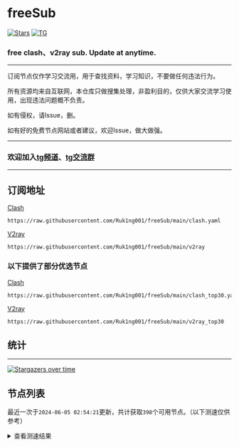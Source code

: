 # freeSub
[![Stars](https://img.shields.io/github/stars/Ruk1ng001/freeSub)](https://github.com/Ruk1ng001/freeSub/stargazers)
[![TG](https://img.shields.io/badge/Telegram-gray?logo=Telegram)](https://t.me/Ruk1ng001)
### free clash、v2ray sub. Update at anytime.

---

订阅节点仅作学习交流用，用于查找资料，学习知识，不要做任何违法行为。

所有资源均来自互联网，本仓库只做搜集处理，非盈利目的，仅供大家交流学习使用，出现违法问题概不负责。

如有侵权，请Issue，删。

如有好的免费节点网站或者建议，欢迎Issue，做大做强。

---

### 欢迎加入[tg频道](https://t.me/Ruk1ng001)、[tg交流群](https://t.me/+-e-b04EE5Cw2NmU1)

---

## 订阅地址
[Clash](https://raw.githubusercontent.com/Ruk1ng001/freeSub/main/clash.yaml)
```
https://raw.githubusercontent.com/Ruk1ng001/freeSub/main/clash.yaml
```
[V2ray](https://raw.githubusercontent.com/Ruk1ng001/freeSub/main/v2ray)
```
https://raw.githubusercontent.com/Ruk1ng001/freeSub/main/v2ray
```
### 以下提供了部分优选节点

[Clash](https://raw.githubusercontent.com/Ruk1ng001/freeSub/main/clash_top30.yaml)
```
https://raw.githubusercontent.com/Ruk1ng001/freeSub/main/clash_top30.yaml
```
[V2ray](https://raw.githubusercontent.com/Ruk1ng001/freeSub/main/v2ray_top30)
```
https://raw.githubusercontent.com/Ruk1ng001/freeSub/main/v2ray_top30
```

## 统计

---

[![Stargazers over time](https://starchart.cc/Ruk1ng001/freeSub.svg)](https://starchart.cc/Ruk1ng001/freeSub)

## 节点列表

最近一次于`2024-06-05 02:54:21`更新，共计获取`398`个可用节点。（以下测速仅供参考）

<details> <summary>查看测速结果</summary>

| 序号 | 节点 | 带宽 | 延迟 |
|:--:|:--:|:--:|:--:|
 | 1 | CN😈github.com/Ruk1ng001_-1893122057 | 4.34MB/s | 422.00ms |
 | 2 | HK😈github.com/Ruk1ng001_1724138198 | 4.06MB/s | 437.00ms |
 | 3 | UM😈github.com/Ruk1ng001_-1262958987 | 4.05MB/s | 370.00ms |
 | 4 | CH😈github.com/Ruk1ng001_298139110 | 4.05MB/s | 743.00ms |
 | 5 | CN😈github.com/Ruk1ng001_-1694117733 | 3.91MB/s | 377.00ms |
 | 6 | CH😈github.com/Ruk1ng001_1063443724 | 3.88MB/s | 397.00ms |
 | 7 | CN😈github.com/Ruk1ng001_284781194 | 3.88MB/s | 781.00ms |
 | 8 | CN😈github.com/Ruk1ng001_2081412032 | 3.81MB/s | 621.00ms |
 | 9 | UM😈github.com/Ruk1ng001_977571389 | 3.79MB/s | 490.00ms |
 | 10 | UM😈github.com/Ruk1ng001_-1665496215 | 3.78MB/s | 507.00ms |
 | 11 | UM😈github.com/Ruk1ng001_1193262669 | 3.75MB/s | 467.00ms |
 | 12 | UM😈github.com/Ruk1ng001_-2142368945 | 3.74MB/s | 816.00ms |
 | 13 | HK😈github.com/Ruk1ng001_-1062719364 | 3.71MB/s | 504.00ms |
 | 14 | CN😈github.com/Ruk1ng001_-1138681762 | 3.70MB/s | 420.00ms |
 | 15 | UM😈github.com/Ruk1ng001_311929265 | 3.69MB/s | 445.00ms |
 | 16 | UM😈github.com/Ruk1ng001_1385332125 | 3.68MB/s | 479.00ms |
 | 17 | HK😈github.com/Ruk1ng001_-1034075864 | 3.58MB/s | 987.00ms |
 | 18 | UM😈github.com/Ruk1ng001_501378281 | 3.57MB/s | 483.00ms |
 | 19 | HK😈github.com/Ruk1ng001_-45822850 | 3.57MB/s | 601.00ms |
 | 20 | CN😈github.com/Ruk1ng001_-1651480444 | 3.50MB/s | 387.00ms |
 | 21 | US😈github.com/Ruk1ng001_-870662694 | 3.49MB/s | 897.00ms |
 | 22 | UM😈github.com/Ruk1ng001_1672511119 | 3.42MB/s | 400.00ms |
 | 23 | HK😈github.com/Ruk1ng001_-147537862 | 3.39MB/s | 842.00ms |
 | 24 | CN😈github.com/Ruk1ng001_1247507399 | 3.38MB/s | 563.00ms |
 | 25 | HK😈github.com/Ruk1ng001_691174715 | 3.37MB/s | 928.00ms |
 | 26 | UM😈github.com/Ruk1ng001_-1951297165 | 3.35MB/s | 484.00ms |
 | 27 | UM😈github.com/Ruk1ng001_-751518627 | 3.32MB/s | 840.00ms |
 | 28 | CN😈github.com/Ruk1ng001_1319474760 | 3.31MB/s | 546.00ms |
 | 29 | CN😈github.com/Ruk1ng001_216005973 | 3.28MB/s | 550.00ms |
 | 30 | UM😈github.com/Ruk1ng001_393514475 | 3.28MB/s | 428.00ms |
 | 31 | HK😈github.com/Ruk1ng001_1991107818 | 3.27MB/s | 535.00ms |
 | 32 | CH😈github.com/Ruk1ng001_1775820421 | 3.27MB/s | 441.00ms |
 | 33 | Other😈github.com/Ruk1ng001_1784323854 | 3.26MB/s | 609.00ms |
 | 34 | Other😈github.com/Ruk1ng001_1074859177 | 3.25MB/s | 431.00ms |
 | 35 | UM😈github.com/Ruk1ng001_-1952749539 | 3.25MB/s | 958.00ms |
 | 36 | UM😈github.com/Ruk1ng001_-1025526761 | 3.20MB/s | 534.00ms |
 | 37 | HK😈github.com/Ruk1ng001_-961151477 | 3.20MB/s | 666.00ms |
 | 38 | UM😈github.com/Ruk1ng001_-528558557 | 3.19MB/s | 871.00ms |
 | 39 | JP😈github.com/Ruk1ng001_-1787046878 | 3.17MB/s | 511.00ms |
 | 40 | UM😈github.com/Ruk1ng001_268582855 | 3.14MB/s | 545.00ms |
 | 41 | HK😈github.com/Ruk1ng001_1336466693 | 3.14MB/s | 777.00ms |
 | 42 | UM😈github.com/Ruk1ng001_1397518207 | 3.13MB/s | 916.00ms |
 | 43 | UM😈github.com/Ruk1ng001_590017515 | 3.13MB/s | 522.00ms |
 | 44 | UM😈github.com/Ruk1ng001_-1808910819 | 3.12MB/s | 899.00ms |
 | 45 | HK😈github.com/Ruk1ng001_1015455493 | 3.10MB/s | 665.00ms |
 | 46 | HK😈github.com/Ruk1ng001_1465038429 | 3.10MB/s | 650.00ms |
 | 47 | HK😈github.com/Ruk1ng001_-1676824465 | 3.09MB/s | 640.00ms |
 | 48 | HK😈github.com/Ruk1ng001_2101772803 | 3.09MB/s | 581.00ms |
 | 49 | HK😈github.com/Ruk1ng001_-42677977 | 3.08MB/s | 919.00ms |
 | 50 | UM😈github.com/Ruk1ng001_1952691371 | 3.07MB/s | 881.00ms |
 | 51 | UM😈github.com/Ruk1ng001_1589785663 | 3.07MB/s | 545.00ms |
 | 52 | HK😈github.com/Ruk1ng001_1690897948 | 3.07MB/s | 742.00ms |
 | 53 | HK😈github.com/Ruk1ng001_-1080571891 | 3.05MB/s | 665.00ms |
 | 54 | CN😈github.com/Ruk1ng001_1281281047 | 3.05MB/s | 613.00ms |
 | 55 | CN😈github.com/Ruk1ng001_-447814931 | 3.05MB/s | 2129.00ms |
 | 56 | UM😈github.com/Ruk1ng001_-2044312811 | 3.04MB/s | 766.00ms |
 | 57 | HK😈github.com/Ruk1ng001_971927423 | 3.03MB/s | 558.00ms |
 | 58 | HK😈github.com/Ruk1ng001_-2140439848 | 3.02MB/s | 911.00ms |
 | 59 | UM😈github.com/Ruk1ng001_-635714417 | 3.02MB/s | 922.00ms |
 | 60 | HK😈github.com/Ruk1ng001_-1450314547 | 3.01MB/s | 665.00ms |
 | 61 | HK😈github.com/Ruk1ng001_-1954287074 | 2.98MB/s | 945.00ms |
 | 62 | HK😈github.com/Ruk1ng001_1844834426 | 2.97MB/s | 928.00ms |
 | 63 | UM😈github.com/Ruk1ng001_-383889327 | 2.95MB/s | 566.00ms |
 | 64 | UM😈github.com/Ruk1ng001_354032437 | 2.93MB/s | 576.00ms |
 | 65 | Other😈github.com/Ruk1ng001_2050221054 | 2.93MB/s | 630.00ms |
 | 66 | HK😈github.com/Ruk1ng001_771515890 | 2.91MB/s | 901.00ms |
 | 67 | HK😈github.com/Ruk1ng001_1100985937 | 2.90MB/s | 660.00ms |
 | 68 | UM😈github.com/Ruk1ng001_-635934587 | 2.82MB/s | 547.00ms |
 | 69 | UM😈github.com/Ruk1ng001_420469883 | 2.78MB/s | 860.00ms |
 | 70 | UM😈github.com/Ruk1ng001_-1670780435 | 2.74MB/s | 1019.00ms |
 | 71 | CN😈github.com/Ruk1ng001_-1028551318 | 2.58MB/s | 627.00ms |
 | 72 | HK😈github.com/Ruk1ng001_-1340788036 | 2.49MB/s | 908.00ms |
 | 73 | HK😈github.com/Ruk1ng001_-698843012 | 2.46MB/s | 977.00ms |
 | 74 | CN😈github.com/Ruk1ng001_277954276 | 2.40MB/s | 844.00ms |
 | 75 | HK😈github.com/Ruk1ng001_-754459690 | 2.37MB/s | 821.00ms |
 | 76 | CN😈github.com/Ruk1ng001_-1204518361 | 2.32MB/s | 673.00ms |
 | 77 | JP😈github.com/Ruk1ng001_-1266167465 | 2.32MB/s | 373.00ms |
 | 78 | UM😈github.com/Ruk1ng001_-1518685501 | 2.27MB/s | 908.00ms |
 | 79 | UM😈github.com/Ruk1ng001_442924389 | 2.27MB/s | 565.00ms |
 | 80 | CH😈github.com/Ruk1ng001_1483285686 | 2.12MB/s | 633.00ms |
 | 81 | HK😈github.com/Ruk1ng001_1202100828 | 2.11MB/s | 1039.00ms |
 | 82 | HK😈github.com/Ruk1ng001_-677114025 | 1.94MB/s | 1177.00ms |
 | 83 | HK😈github.com/Ruk1ng001_-992603762 | 1.94MB/s | 1469.00ms |
 | 84 | CH😈github.com/Ruk1ng001_-1001960495 | 1.91MB/s | 742.00ms |
 | 85 | HK😈github.com/Ruk1ng001_-1379039824 | 1.83MB/s | 828.00ms |
 | 86 | UM😈github.com/Ruk1ng001_1491363917 | 1.82MB/s | 728.00ms |
 | 87 | SG😈github.com/Ruk1ng001_-853530335 | 1.81MB/s | 491.00ms |
 | 88 | CN😈github.com/Ruk1ng001_2088389036 | 1.80MB/s | 806.00ms |
 | 89 | CH😈github.com/Ruk1ng001_2082367401 | 1.78MB/s | 790.00ms |
 | 90 | CN😈github.com/Ruk1ng001_128827853 | 1.74MB/s | 717.00ms |
 | 91 | UM😈github.com/Ruk1ng001_-1257421967 | 1.71MB/s | 1113.00ms |
 | 92 | JP😈github.com/Ruk1ng001_-998054739 | 1.67MB/s | 596.00ms |
 | 93 | UM😈github.com/Ruk1ng001_1429229212 | 1.67MB/s | 1361.00ms |
 | 94 | CN😈github.com/Ruk1ng001_-195538574 | 1.56MB/s | 580.00ms |
 | 95 | CA😈github.com/Ruk1ng001_1745322042 | 1.51MB/s | 1312.00ms |
 | 96 | CN😈github.com/Ruk1ng001_277727630 | 1.49MB/s | 774.00ms |
 | 97 | HK😈github.com/Ruk1ng001_-393754964 | 1.45MB/s | 910.00ms |
 | 98 | HK😈github.com/Ruk1ng001_161780786 | 1.44MB/s | 661.00ms |
 | 99 | CA😈github.com/Ruk1ng001_218289681 | 1.44MB/s | 1371.00ms |
 | 100 | CA😈github.com/Ruk1ng001_-601343708 | 1.44MB/s | 1466.00ms |
 | 101 | JP😈github.com/Ruk1ng001_-1484257304 | 1.43MB/s | 604.00ms |
 | 102 | CA😈github.com/Ruk1ng001_-1094650613 | 1.39MB/s | 1329.00ms |
 | 103 | SG😈github.com/Ruk1ng001_-2131096342 | 1.39MB/s | 443.00ms |
 | 104 | CN😈github.com/Ruk1ng001_1366054956 | 1.36MB/s | 886.00ms |
 | 105 | CA😈github.com/Ruk1ng001_1252535775 | 1.31MB/s | 1339.00ms |
 | 106 | HK😈github.com/Ruk1ng001_-593076130 | 1.31MB/s | 579.00ms |
 | 107 | CA😈github.com/Ruk1ng001_200979588 | 1.30MB/s | 1136.00ms |
 | 108 | HK😈github.com/Ruk1ng001_-1550972802 | 1.29MB/s | 511.00ms |
 | 109 | KR😈github.com/Ruk1ng001_-1945634046 | 1.28MB/s | 574.00ms |
 | 110 | CA😈github.com/Ruk1ng001_-355151149 | 1.25MB/s | 1523.00ms |
 | 111 | UM😈github.com/Ruk1ng001_114711799 | 1.23MB/s | 1132.00ms |
 | 112 | CN😈github.com/Ruk1ng001_756188465 | 1.23MB/s | 812.00ms |
 | 113 | CA😈github.com/Ruk1ng001_-1494982010 | 1.22MB/s | 1543.00ms |
 | 114 | CA😈github.com/Ruk1ng001_1885262548 | 1.21MB/s | 1531.00ms |
 | 115 | CA😈github.com/Ruk1ng001_-1989250554 | 1.20MB/s | 1113.00ms |
 | 116 | CA😈github.com/Ruk1ng001_2031463538 | 1.16MB/s | 1522.00ms |
 | 117 | UM😈github.com/Ruk1ng001_2039806136 | 1.15MB/s | 1179.00ms |
 | 118 | CH😈github.com/Ruk1ng001_-1190770102 | 1.15MB/s | 726.00ms |
 | 119 | CA😈github.com/Ruk1ng001_2145981711 | 1.13MB/s | 1575.00ms |
 | 120 | CA😈github.com/Ruk1ng001_-445362946 | 1.13MB/s | 1563.00ms |
 | 121 | HK😈github.com/Ruk1ng001_460697854 | 1.10MB/s | 1755.00ms |
 | 122 | CA😈github.com/Ruk1ng001_2008536902 | 1.09MB/s | 2552.00ms |
 | 123 | UM😈github.com/Ruk1ng001_-1854220294 | 1.08MB/s | 1324.00ms |
 | 124 | CN😈github.com/Ruk1ng001_971918193 | 1.08MB/s | 749.00ms |
 | 125 | UM😈github.com/Ruk1ng001_2054894954 | 1.08MB/s | 1330.00ms |
 | 126 | CH😈github.com/Ruk1ng001_-611163530 | 1.07MB/s | 806.00ms |
 | 127 | HK😈github.com/Ruk1ng001_230288668 | 1.06MB/s | 506.00ms |
 | 128 | CA😈github.com/Ruk1ng001_-1975871129 | 1.05MB/s | 1246.00ms |
 | 129 | UM😈github.com/Ruk1ng001_988218668 | 1.04MB/s | 1665.00ms |
 | 130 | CA😈github.com/Ruk1ng001_819571591 | 1.04MB/s | 1320.00ms |
 | 131 | CA😈github.com/Ruk1ng001_-996834628 | 1.03MB/s | 1318.00ms |
 | 132 | Other😈github.com/Ruk1ng001_-2134427733 | 1.03MB/s | 485.00ms |
 | 133 | SE😈github.com/Ruk1ng001_1134897662 | 1.03MB/s | 1680.00ms |
 | 134 | UM😈github.com/Ruk1ng001_186431516 | 1.02MB/s | 928.00ms |
 | 135 | UM😈github.com/Ruk1ng001_-2100351759 | 1.00MB/s | 1497.00ms |
 | 136 | UM😈github.com/Ruk1ng001_-1920061911 | 1018.87KB/s | 1397.00ms |
 | 137 | CA😈github.com/Ruk1ng001_-727886657 | 1014.38KB/s | 1270.00ms |
 | 138 | HK😈github.com/Ruk1ng001_1469624652 | 990.41KB/s | 1291.00ms |
 | 139 | UM😈github.com/Ruk1ng001_-1540639498 | 986.23KB/s | 988.00ms |
 | 140 | HK😈github.com/Ruk1ng001_-1757885156 | 981.33KB/s | 1304.00ms |
 | 141 | CA😈github.com/Ruk1ng001_-529571593 | 969.61KB/s | 1647.00ms |
 | 142 | CN😈github.com/Ruk1ng001_-371891850 | 964.87KB/s | 716.00ms |
 | 143 | FR😈github.com/Ruk1ng001_-1061809872 | 964.25KB/s | 942.00ms |
 | 144 | CA😈github.com/Ruk1ng001_1989303146 | 955.96KB/s | 1761.00ms |
 | 145 | Other😈github.com/Ruk1ng001_-904167292 | 950.43KB/s | 1577.00ms |
 | 146 | UM😈github.com/Ruk1ng001_-2013093982 | 930.23KB/s | 952.00ms |
 | 147 | CN😈github.com/Ruk1ng001_-1273748502 | 929.50KB/s | 452.00ms |
 | 148 | CN😈github.com/Ruk1ng001_786789841 | 919.29KB/s | 529.00ms |
 | 149 | CA😈github.com/Ruk1ng001_1132634313 | 917.14KB/s | 938.00ms |
 | 150 | Other😈github.com/Ruk1ng001_589236884 | 900.02KB/s | 1017.00ms |
 | 151 | CH😈github.com/Ruk1ng001_1136943689 | 886.01KB/s | 1573.00ms |
 | 152 | Other😈github.com/Ruk1ng001_-1230510135 | 882.55KB/s | 682.00ms |
 | 153 | CA😈github.com/Ruk1ng001_-155765267 | 878.10KB/s | 1327.00ms |
 | 154 | Other😈github.com/Ruk1ng001_-1094104911 | 873.91KB/s | 1534.00ms |
 | 155 | CN😈github.com/Ruk1ng001_542811404 | 871.74KB/s | 686.00ms |
 | 156 | CN😈github.com/Ruk1ng001_-243667308 | 864.56KB/s | 398.00ms |
 | 157 | CA😈github.com/Ruk1ng001_1851543490 | 863.87KB/s | 2076.00ms |
 | 158 | CN😈github.com/Ruk1ng001_-274839985 | 861.82KB/s | 606.00ms |
 | 159 | FR😈github.com/Ruk1ng001_2079344206 | 858.08KB/s | 1230.00ms |
 | 160 | CN😈github.com/Ruk1ng001_1903292082 | 856.87KB/s | 830.00ms |
 | 161 | CA😈github.com/Ruk1ng001_-3466065 | 854.46KB/s | 1691.00ms |
 | 162 | CN😈github.com/Ruk1ng001_-835960163 | 852.92KB/s | 1760.00ms |
 | 163 | CN😈github.com/Ruk1ng001_564322706 | 847.49KB/s | 1430.00ms |
 | 164 | FR😈github.com/Ruk1ng001_-379124212 | 823.63KB/s | 1205.00ms |
 | 165 | JP😈github.com/Ruk1ng001_2078520623 | 818.85KB/s | 355.00ms |
 | 166 | FR😈github.com/Ruk1ng001_-1611703640 | 812.08KB/s | 1075.00ms |
 | 167 | UM😈github.com/Ruk1ng001_-1455914505 | 804.60KB/s | 1309.00ms |
 | 168 | UM😈github.com/Ruk1ng001_-1116103577 | 800.89KB/s | 1242.00ms |
 | 169 | US😈github.com/Ruk1ng001_1731875963 | 796.35KB/s | 938.00ms |
 | 170 | HK😈github.com/Ruk1ng001_1824865966 | 788.83KB/s | 1035.00ms |
 | 171 | NL😈github.com/Ruk1ng001_-1285617902 | 774.65KB/s | 738.00ms |
 | 172 | FR😈github.com/Ruk1ng001_-634455245 | 765.82KB/s | 913.00ms |
 | 173 | FR😈github.com/Ruk1ng001_995614948 | 763.29KB/s | 1586.00ms |
 | 174 | NL😈github.com/Ruk1ng001_-821765057 | 761.28KB/s | 752.00ms |
 | 175 | US😈github.com/Ruk1ng001_-616297725 | 756.24KB/s | 1180.00ms |
 | 176 | TW😈github.com/Ruk1ng001_-1716887754 | 754.88KB/s | 1614.00ms |
 | 177 | HK😈github.com/Ruk1ng001_-1578221470 | 742.40KB/s | 1145.00ms |
 | 178 | US😈github.com/Ruk1ng001_-127118485 | 742.12KB/s | 869.00ms |
 | 179 | HK😈github.com/Ruk1ng001_-1645392728 | 737.71KB/s | 1149.00ms |
 | 180 | UM😈github.com/Ruk1ng001_-1090185355 | 737.69KB/s | 1523.00ms |
 | 181 | UM😈github.com/Ruk1ng001_584429194 | 736.97KB/s | 2181.00ms |
 | 182 | HK😈github.com/Ruk1ng001_35010794 | 736.89KB/s | 1108.00ms |
 | 183 | Other😈github.com/Ruk1ng001_628145102 | 732.04KB/s | 1325.00ms |
 | 184 | CA😈github.com/Ruk1ng001_-487255443 | 730.46KB/s | 1081.00ms |
 | 185 | GB😈github.com/Ruk1ng001_-484638467 | 706.89KB/s | 770.00ms |
 | 186 | GB😈github.com/Ruk1ng001_-1336301803 | 706.85KB/s | 779.00ms |
 | 187 | CN😈github.com/Ruk1ng001_-1867706005 | 706.19KB/s | 2989.00ms |
 | 188 | HK😈github.com/Ruk1ng001_-2001919874 | 706.00KB/s | 1107.00ms |
 | 189 | CA😈github.com/Ruk1ng001_1537578765 | 700.22KB/s | 526.00ms |
 | 190 | UA😈github.com/Ruk1ng001_834532990 | 694.14KB/s | 953.00ms |
 | 191 | Americas😈github.com/Ruk1ng001_660170770 | 687.20KB/s | 1708.00ms |
 | 192 | CN😈github.com/Ruk1ng001_495783260 | 685.58KB/s | 798.00ms |
 | 193 | UM😈github.com/Ruk1ng001_-1986465562 | 672.54KB/s | 1920.00ms |
 | 194 | GB😈github.com/Ruk1ng001_-1248808042 | 663.21KB/s | 1242.00ms |
 | 195 | NL😈github.com/Ruk1ng001_6316581 | 662.04KB/s | 940.00ms |
 | 196 | ChatGPT😈github.com/Ruk1ng001_1720750617 | 661.84KB/s | 1169.00ms |
 | 197 | HK😈github.com/Ruk1ng001_623440460 | 659.72KB/s | 507.00ms |
 | 198 | FR😈github.com/Ruk1ng001_607364820 | 654.76KB/s | 863.00ms |
 | 199 | NL😈github.com/Ruk1ng001_-206480777 | 648.62KB/s | 1106.00ms |
 | 200 | FR😈github.com/Ruk1ng001_-552765619 | 642.01KB/s | 1037.00ms |
 | 201 | HK😈github.com/Ruk1ng001_999119500 | 637.23KB/s | 1187.00ms |
 | 202 | Other😈github.com/Ruk1ng001_1086922309 | 632.04KB/s | 855.00ms |
 | 203 | CN😈github.com/Ruk1ng001_1956124865 | 631.20KB/s | 596.00ms |
 | 204 | NL😈github.com/Ruk1ng001_-1924944101 | 627.02KB/s | 910.00ms |
 | 205 | HK😈github.com/Ruk1ng001_1378926688 | 618.20KB/s | 1056.00ms |
 | 206 | US😈github.com/Ruk1ng001_1650935518 | 616.63KB/s | 930.00ms |
 | 207 | NL😈github.com/Ruk1ng001_1954587772 | 616.18KB/s | 994.00ms |
 | 208 | NL😈github.com/Ruk1ng001_-1308147619 | 614.12KB/s | 1097.00ms |
 | 209 | FR😈github.com/Ruk1ng001_841635199 | 611.90KB/s | 883.00ms |
 | 210 | NL😈github.com/Ruk1ng001_-159133177 | 608.45KB/s | 1152.00ms |
 | 211 | CN😈github.com/Ruk1ng001_-54842989 | 602.76KB/s | 1336.00ms |
 | 212 | FR😈github.com/Ruk1ng001_-933872702 | 589.01KB/s | 905.00ms |
 | 213 | GB😈github.com/Ruk1ng001_1592855124 | 585.67KB/s | 1281.00ms |
 | 214 | FR😈github.com/Ruk1ng001_-1182933090 | 583.36KB/s | 1135.00ms |
 | 215 | FR😈github.com/Ruk1ng001_-834642622 | 562.16KB/s | 1892.00ms |
 | 216 | FR😈github.com/Ruk1ng001_-416544445 | 545.18KB/s | 1044.00ms |
 | 217 | CN😈github.com/Ruk1ng001_2142723709 | 542.38KB/s | 1617.00ms |
 | 218 | CA😈github.com/Ruk1ng001_-1539190890 | 537.24KB/s | 2200.00ms |
 | 219 | CA😈github.com/Ruk1ng001_-1008720777 | 532.93KB/s | 400.00ms |
 | 220 | FR😈github.com/Ruk1ng001_-1556674725 | 531.27KB/s | 1896.00ms |
 | 221 | KR😈github.com/Ruk1ng001_1344829908 | 514.89KB/s | 1580.00ms |
 | 222 | UM😈github.com/Ruk1ng001_532150856 | 513.07KB/s | 1916.00ms |
 | 223 | CN😈github.com/Ruk1ng001_1725507110 | 512.90KB/s | 1444.00ms |
 | 224 | FR😈github.com/Ruk1ng001_1428602512 | 511.98KB/s | 1416.00ms |
 | 225 | CH😈github.com/Ruk1ng001_1482933334 | 507.39KB/s | 1535.00ms |
 | 226 | RU😈github.com/Ruk1ng001_528691366 | 500.82KB/s | 1646.00ms |
 | 227 | CN😈github.com/Ruk1ng001_946582095 | 500.63KB/s | 1698.00ms |
 | 228 | Americas😈github.com/Ruk1ng001_-1447900392 | 485.79KB/s | 2213.00ms |
 | 229 | FR😈github.com/Ruk1ng001_-790404634 | 482.81KB/s | 889.00ms |
 | 230 | CN😈github.com/Ruk1ng001_-1811616644 | 478.32KB/s | 1730.00ms |
 | 231 | HK😈github.com/Ruk1ng001_943738316 | 476.53KB/s | 753.00ms |
 | 232 | FR😈github.com/Ruk1ng001_-373948873 | 449.44KB/s | 1542.00ms |
 | 233 | CN😈github.com/Ruk1ng001_-740276933 | 442.20KB/s | 1754.00ms |
 | 234 | Other😈github.com/Ruk1ng001_667067898 | 436.86KB/s | 1245.00ms |
 | 235 | Other😈github.com/Ruk1ng001_972600650 | 433.93KB/s | 1038.00ms |
 | 236 | FR😈github.com/Ruk1ng001_2090908757 | 404.56KB/s | 1923.00ms |
 | 237 | FR😈github.com/Ruk1ng001_1063657475 | 392.63KB/s | 2029.00ms |
 | 238 | Americas😈github.com/Ruk1ng001_54531584 | 388.58KB/s | 2290.00ms |
 | 239 | FR😈github.com/Ruk1ng001_-903392398 | 385.34KB/s | 2080.00ms |
 | 240 | CN😈github.com/Ruk1ng001_25227784 | 383.33KB/s | 1604.00ms |
 | 241 | CN😈github.com/Ruk1ng001_364482240 | 361.80KB/s | 1575.00ms |
 | 242 | JP😈github.com/Ruk1ng001_17361974 | 359.44KB/s | 1538.00ms |
 | 243 | Other😈github.com/Ruk1ng001_658831828 | 357.12KB/s | 1347.00ms |
 | 244 | FR😈github.com/Ruk1ng001_1300892440 | 353.96KB/s | 2076.00ms |
 | 245 | CN😈github.com/Ruk1ng001_-1020014092 | 352.65KB/s | 1605.00ms |
 | 246 | CA😈github.com/Ruk1ng001_899923451 | 343.85KB/s | 2386.00ms |
 | 247 | CA😈github.com/Ruk1ng001_-1545282840 | 342.61KB/s | 1892.00ms |
 | 248 | Americas😈github.com/Ruk1ng001_-1653275997 | 337.32KB/s | 2151.00ms |
 | 249 | CA😈github.com/Ruk1ng001_775476669 | 329.14KB/s | 2370.00ms |
 | 250 | UM😈github.com/Ruk1ng001_-1325968123 | 328.89KB/s | 2129.00ms |
 | 251 | UM😈github.com/Ruk1ng001_1003540708 | 325.61KB/s | 1736.00ms |
 | 252 | CN😈github.com/Ruk1ng001_1274508226 | 313.90KB/s | 1694.00ms |
 | 253 | FR😈github.com/Ruk1ng001_-2096321756 | 312.10KB/s | 902.00ms |
 | 254 | CA😈github.com/Ruk1ng001_1278174278 | 309.44KB/s | 2772.00ms |
 | 255 | HK😈github.com/Ruk1ng001_970438454 | 309.17KB/s | 1193.00ms |
 | 256 | FR😈github.com/Ruk1ng001_1837942177 | 308.30KB/s | 1899.00ms |
 | 257 | CH😈github.com/Ruk1ng001_168502569 | 304.48KB/s | 374.00ms |
 | 258 | FR😈github.com/Ruk1ng001_1183638361 | 300.78KB/s | 1033.00ms |
 | 259 | KZ😈github.com/Ruk1ng001_1381360211 | 297.17KB/s | 1766.00ms |
 | 260 | GB😈github.com/Ruk1ng001_1079250985 | 291.93KB/s | 1509.00ms |
 | 261 | HK😈github.com/Ruk1ng001_1405564346 | 290.06KB/s | 1484.00ms |
 | 262 | FR😈github.com/Ruk1ng001_1582206346 | 288.38KB/s | 847.00ms |
 | 263 | TW😈github.com/Ruk1ng001_25263239 | 285.79KB/s | 2300.00ms |
 | 264 | HK😈github.com/Ruk1ng001_672219509 | 281.48KB/s | 2825.00ms |
 | 265 | CN😈github.com/Ruk1ng001_-741352343 | 276.33KB/s | 1064.00ms |
 | 266 | US😈github.com/Ruk1ng001_-1407056271 | 275.59KB/s | 912.00ms |
 | 267 | CA😈github.com/Ruk1ng001_-2025837458 | 271.78KB/s | 1685.00ms |
 | 268 | KR😈github.com/Ruk1ng001_-36776935 | 269.84KB/s | 1820.00ms |
 | 269 | CN😈github.com/Ruk1ng001_-1829610778 | 267.90KB/s | 1749.00ms |
 | 270 | Other😈github.com/Ruk1ng001_-1663307983 | 263.77KB/s | 2039.00ms |
 | 271 | CH😈github.com/Ruk1ng001_-1885233791 | 262.71KB/s | 1484.00ms |
 | 272 | CH😈github.com/Ruk1ng001_-2005786616 | 261.35KB/s | 1598.00ms |
 | 273 | FR😈github.com/Ruk1ng001_2061265995 | 260.01KB/s | 1464.00ms |
 | 274 | FR😈github.com/Ruk1ng001_49151771 | 252.53KB/s | 1544.00ms |
 | 275 | CL😈github.com/Ruk1ng001_482471118 | 243.64KB/s | 1178.00ms |
 | 276 | CA😈github.com/Ruk1ng001_-1296741748 | 242.90KB/s | 1492.00ms |
 | 277 | CN😈github.com/Ruk1ng001_1249402411 | 240.78KB/s | 1744.00ms |
 | 278 | CN😈github.com/Ruk1ng001_2062172724 | 239.95KB/s | 1290.00ms |
 | 279 | GB😈github.com/Ruk1ng001_1219859113 | 239.86KB/s | 1086.00ms |
 | 280 | KR😈github.com/Ruk1ng001_897863684 | 239.82KB/s | 2485.00ms |
 | 281 | FR😈github.com/Ruk1ng001_-1728090304 | 234.84KB/s | 1230.00ms |
 | 282 | CN😈github.com/Ruk1ng001_-1249013645 | 230.84KB/s | 1894.00ms |
 | 283 | FR😈github.com/Ruk1ng001_-390927278 | 228.59KB/s | 1111.00ms |
 | 284 | JP😈github.com/Ruk1ng001_135051841 | 225.26KB/s | 1987.00ms |
 | 285 | FR😈github.com/Ruk1ng001_631136814 | 224.80KB/s | 1992.00ms |
 | 286 | CA😈github.com/Ruk1ng001_-1163513207 | 217.30KB/s | 2024.00ms |
 | 287 | KR😈github.com/Ruk1ng001_1453812865 | 215.24KB/s | 1664.00ms |
 | 288 | DE😈github.com/Ruk1ng001_-1700198237 | 213.80KB/s | 1545.00ms |
 | 289 | CA😈github.com/Ruk1ng001_1898980576 | 211.35KB/s | 1877.00ms |
 | 290 | HK😈github.com/Ruk1ng001_661963868 | 209.19KB/s | 1223.00ms |
 | 291 | Euro😈github.com/Ruk1ng001_523394580 | 207.74KB/s | 2237.00ms |
 | 292 | FR😈github.com/Ruk1ng001_-1815876387 | 207.17KB/s | 1825.00ms |
 | 293 | DE😈github.com/Ruk1ng001_-1157089419 | 197.70KB/s | 1068.00ms |
 | 294 | UM😈github.com/Ruk1ng001_-931197410 | 196.46KB/s | 1435.00ms |
 | 295 | JP😈github.com/Ruk1ng001_516695268 | 191.92KB/s | 855.00ms |
 | 296 | US😈github.com/Ruk1ng001_1878698898 | 190.20KB/s | 906.00ms |
 | 297 | DE😈github.com/Ruk1ng001_-1322949421 | 190.02KB/s | 1156.00ms |
 | 298 | DE😈github.com/Ruk1ng001_-2005356226 | 188.63KB/s | 1134.00ms |
 | 299 | Americas😈github.com/Ruk1ng001_-1175857349 | 187.16KB/s | 1782.00ms |
 | 300 | US😈github.com/Ruk1ng001_1855567753 | 187.11KB/s | 897.00ms |
 | 301 | PL😈github.com/Ruk1ng001_-404911409 | 184.37KB/s | 1699.00ms |
 | 302 | CN😈github.com/Ruk1ng001_-914726951 | 183.92KB/s | 1791.00ms |
 | 303 | DE😈github.com/Ruk1ng001_60235898 | 183.62KB/s | 1091.00ms |
 | 304 | HK😈github.com/Ruk1ng001_-798141866 | 182.02KB/s | 716.00ms |
 | 305 | PL😈github.com/Ruk1ng001_1550423410 | 181.56KB/s | 1583.00ms |
 | 306 | PL😈github.com/Ruk1ng001_-495237546 | 180.95KB/s | 1872.00ms |
 | 307 | FR😈github.com/Ruk1ng001_-695916869 | 179.12KB/s | 1394.00ms |
 | 308 | DE😈github.com/Ruk1ng001_-2059086342 | 178.06KB/s | 1122.00ms |
 | 309 | DE😈github.com/Ruk1ng001_2070134522 | 176.55KB/s | 1105.00ms |
 | 310 | Other😈github.com/Ruk1ng001_1125428472 | 175.68KB/s | 1846.00ms |
 | 311 | UM😈github.com/Ruk1ng001_517493603 | 173.98KB/s | 2793.00ms |
 | 312 | PL😈github.com/Ruk1ng001_-547751795 | 173.26KB/s | 1050.00ms |
 | 313 | JP😈github.com/Ruk1ng001_-1720937172 | 169.24KB/s | 1301.00ms |
 | 314 | Other😈github.com/Ruk1ng001_216446560 | 168.61KB/s | 1016.00ms |
 | 315 | CA😈github.com/Ruk1ng001_184998897 | 167.64KB/s | 2920.00ms |
 | 316 | DE😈github.com/Ruk1ng001_743245154 | 165.44KB/s | 1173.00ms |
 | 317 | CH😈github.com/Ruk1ng001_1402161822 | 165.19KB/s | 773.00ms |
 | 318 | GB😈github.com/Ruk1ng001_604441370 | 164.98KB/s | 1268.00ms |
 | 319 | DE😈github.com/Ruk1ng001_1010364568 | 162.58KB/s | 1181.00ms |
 | 320 | DE😈github.com/Ruk1ng001_743354087 | 161.39KB/s | 1167.00ms |
 | 321 | Other😈github.com/Ruk1ng001_-996428399 | 161.25KB/s | 2016.00ms |
 | 322 | HK😈github.com/Ruk1ng001_862041877 | 160.32KB/s | 1015.00ms |
 | 323 | DE😈github.com/Ruk1ng001_-432965243 | 157.45KB/s | 1274.00ms |
 | 324 | FR😈github.com/Ruk1ng001_-158651700 | 156.33KB/s | 1491.00ms |
 | 325 | Euro😈github.com/Ruk1ng001_1853798928 | 156.12KB/s | 1157.00ms |
 | 326 | Other😈github.com/Ruk1ng001_-398873572 | 153.79KB/s | 1310.00ms |
 | 327 | US😈github.com/Ruk1ng001_-1401226502 | 153.52KB/s | 1699.00ms |
 | 328 | Euro😈github.com/Ruk1ng001_677993307 | 150.24KB/s | 1193.00ms |
 | 329 | UM😈github.com/Ruk1ng001_-559168741 | 149.71KB/s | 1716.00ms |
 | 330 | CH😈github.com/Ruk1ng001_-2027885553 | 149.66KB/s | 569.00ms |
 | 331 | DE😈github.com/Ruk1ng001_-47021732 | 148.34KB/s | 1176.00ms |
 | 332 | DE😈github.com/Ruk1ng001_-1822289774 | 147.21KB/s | 1154.00ms |
 | 333 | Other😈github.com/Ruk1ng001_1037780964 | 146.96KB/s | 2674.00ms |
 | 334 | SG😈github.com/Ruk1ng001_-1967709828 | 144.99KB/s | 1237.00ms |
 | 335 | CN😈github.com/Ruk1ng001_661142685 | 143.85KB/s | 1970.00ms |
 | 336 | SG😈github.com/Ruk1ng001_-414846659 | 139.38KB/s | 2003.00ms |
 | 337 | FR😈github.com/Ruk1ng001_-1202310742 | 138.61KB/s | 2041.00ms |
 | 338 | PL😈github.com/Ruk1ng001_610010861 | 136.18KB/s | 1445.00ms |
 | 339 | CA😈github.com/Ruk1ng001_850726388 | 135.79KB/s | 1566.00ms |
 | 340 | US😈github.com/Ruk1ng001_361451112 | 134.41KB/s | 2861.00ms |
 | 341 | Americas😈github.com/Ruk1ng001_-737938593 | 128.62KB/s | 2619.00ms |
 | 342 | FR😈github.com/Ruk1ng001_1458109122 | 126.10KB/s | 2715.00ms |
 | 343 | SG😈github.com/Ruk1ng001_254202282 | 123.94KB/s | 1287.00ms |
 | 344 | SG😈github.com/Ruk1ng001_-36704957 | 123.04KB/s | 1284.00ms |
 | 345 | SG😈github.com/Ruk1ng001_648817093 | 122.74KB/s | 1267.00ms |
 | 346 | SG😈github.com/Ruk1ng001_167606130 | 122.28KB/s | 1234.00ms |
 | 347 | SG😈github.com/Ruk1ng001_1372051761 | 121.90KB/s | 1267.00ms |
 | 348 | SG😈github.com/Ruk1ng001_395496207 | 121.84KB/s | 1257.00ms |
 | 349 | SG😈github.com/Ruk1ng001_1086011944 | 121.68KB/s | 1292.00ms |
 | 350 | SG😈github.com/Ruk1ng001_-149035261 | 121.47KB/s | 1252.00ms |
 | 351 | SG😈github.com/Ruk1ng001_-1077634277 | 121.13KB/s | 1252.00ms |
 | 352 | SG😈github.com/Ruk1ng001_-706792105 | 121.02KB/s | 1255.00ms |
 | 353 | SG😈github.com/Ruk1ng001_1698104974 | 121.02KB/s | 1391.00ms |
 | 354 | SG😈github.com/Ruk1ng001_1563340458 | 120.37KB/s | 1245.00ms |
 | 355 | SG😈github.com/Ruk1ng001_-659727621 | 120.25KB/s | 1303.00ms |
 | 356 | UM😈github.com/Ruk1ng001_-634629778 | 120.09KB/s | 1704.00ms |
 | 357 | CN😈github.com/Ruk1ng001_-1994387722 | 119.90KB/s | 2177.00ms |
 | 358 | SG😈github.com/Ruk1ng001_-928377194 | 119.68KB/s | 1270.00ms |
 | 359 | SG😈github.com/Ruk1ng001_-1284769544 | 119.58KB/s | 1233.00ms |
 | 360 | SG😈github.com/Ruk1ng001_-2134369923 | 119.10KB/s | 1227.00ms |
 | 361 | SG😈github.com/Ruk1ng001_618011014 | 118.69KB/s | 1220.00ms |
 | 362 | SG😈github.com/Ruk1ng001_-1096426743 | 117.77KB/s | 1207.00ms |
 | 363 | SG😈github.com/Ruk1ng001_1712514616 | 117.72KB/s | 1206.00ms |
 | 364 | FR😈github.com/Ruk1ng001_232560701 | 117.10KB/s | 2122.00ms |
 | 365 | CN😈github.com/Ruk1ng001_85191296 | 116.99KB/s | 1979.00ms |
 | 366 | SG😈github.com/Ruk1ng001_1320228236 | 115.80KB/s | 1202.00ms |
 | 367 | SG😈github.com/Ruk1ng001_1983795161 | 115.69KB/s | 1204.00ms |
 | 368 | FR😈github.com/Ruk1ng001_475009219 | 114.83KB/s | 2895.00ms |
 | 369 | KR😈github.com/Ruk1ng001_664774932 | 114.00KB/s | 1807.00ms |
 | 370 | PL😈github.com/Ruk1ng001_-274181699 | 113.20KB/s | 1270.00ms |
 | 371 | UM😈github.com/Ruk1ng001_-311412768 | 111.22KB/s | 2038.00ms |
 | 372 | GB😈github.com/Ruk1ng001_1783994594 | 110.16KB/s | 1270.00ms |
 | 373 | Other😈github.com/Ruk1ng001_-2036895721 | 109.57KB/s | 2240.00ms |
 | 374 | SG😈github.com/Ruk1ng001_-1307539944 | 107.21KB/s | 1330.00ms |
 | 375 | PL😈github.com/Ruk1ng001_1723266525 | 101.16KB/s | 1668.00ms |
 | 376 | UM😈github.com/Ruk1ng001_45319295 | 99.33KB/s | 2120.00ms |
 | 377 | UM😈github.com/Ruk1ng001_1034331182 | 95.21KB/s | 2039.00ms |
 | 378 | FR😈github.com/Ruk1ng001_1972596040 | 92.89KB/s | 2911.00ms |
 | 379 | SG😈github.com/Ruk1ng001_1518864211 | 91.06KB/s | 1474.00ms |
 | 380 | FR😈github.com/Ruk1ng001_-1053759612 | 90.00KB/s | 1305.00ms |
 | 381 | US😈github.com/Ruk1ng001_-1322432012 | 87.21KB/s | 1547.00ms |
 | 382 | US😈github.com/Ruk1ng001_1294667749 | 84.42KB/s | 2497.00ms |
 | 383 | SG😈github.com/Ruk1ng001_1846650742 | 84.13KB/s | 1249.00ms |
 | 384 | CN😈github.com/Ruk1ng001_1424499183 | 82.83KB/s | 2452.00ms |
 | 385 | PL😈github.com/Ruk1ng001_-140596146 | 82.15KB/s | 2126.00ms |
 | 386 | FR😈github.com/Ruk1ng001_1810107631 | 77.94KB/s | 1402.00ms |
 | 387 | CN😈github.com/Ruk1ng001_-183904795 | 77.69KB/s | 1919.00ms |
 | 388 | FR😈github.com/Ruk1ng001_1939085576 | 76.93KB/s | 1447.00ms |
 | 389 | Other😈github.com/Ruk1ng001_369549477 | 71.73KB/s | 2257.00ms |
 | 390 | US😈github.com/Ruk1ng001_561200640 | 69.98KB/s | 1588.00ms |
 | 391 | Euro😈github.com/Ruk1ng001_-211707764 | 68.47KB/s | 838.00ms |
 | 392 | PL😈github.com/Ruk1ng001_-1975363469 | 67.09KB/s | 1050.00ms |
 | 393 | UK😈github.com/Ruk1ng001_-1022377743 | 66.64KB/s | 2620.00ms |
 | 394 | CN😈github.com/Ruk1ng001_-2133440890 | 66.25KB/s | 2035.00ms |
 | 395 | FR😈github.com/Ruk1ng001_1158107128 | 63.92KB/s | 1518.00ms |
 | 396 | CH😈github.com/Ruk1ng001_-1494792471 | 60.04KB/s | 1009.00ms |
 | 397 | PL😈github.com/Ruk1ng001_-72080606 | 58.20KB/s | 2653.00ms |
 | 398 | SG😈github.com/Ruk1ng001_32069732 | 56.92KB/s | 1662.00ms |


</details>
